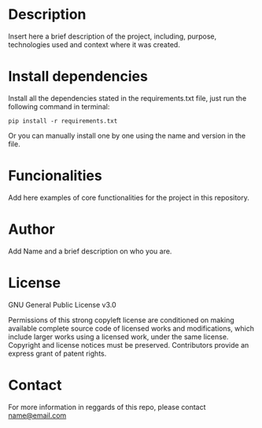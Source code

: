 # Description
Insert here a brief description of the project, including, purpose, technologies used and context where it was created.

# Install dependencies
Install all the dependencies stated in the requirements.txt file, just run the following command in terminal:

    pip install -r requirements.txt
Or you can manually install one by one using the name and version in the file.

# Funcionalities
Add here examples of core functionalities for the project in this repository.

# Author
Add Name and a brief description on who you are.

# License
GNU General Public License v3.0

Permissions of this strong copyleft license are conditioned on making available complete source code of licensed works and modifications, which include larger works using a licensed work, under the same license. Copyright and license notices must be preserved. Contributors provide an express grant of patent rights.

# Contact
For more information in reggards of this repo, please contact name@email.com
